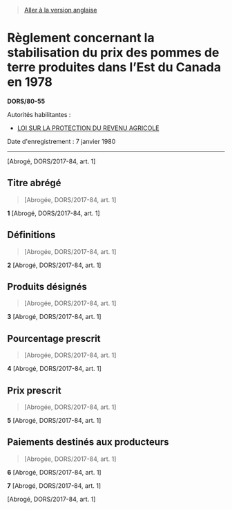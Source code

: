> [Aller à la version anglaise](/en/Regulations/Statutory%20Orders%20and%20Regulations/80/55.md)

# Règlement concernant la stabilisation du prix des pommes de terre produites dans l’Est du Canada en 1978

**DORS/80-55**

Autorités habilitantes : 
- [LOI SUR LA PROTECTION DU REVENU AGRICOLE](/fr/Lois/Lois%20du%20Canada/1991/ch.%2022.md)

Date d'enregistrement : 7 janvier 1980

----------


[Abrogé, DORS/2017-84, art. 1]



## Titre abrégé
> [Abrogée, DORS/2017-84, art. 1]



**1** [Abrogé, DORS/2017-84, art. 1]




## Définitions
> [Abrogée, DORS/2017-84, art. 1]



**2** [Abrogé, DORS/2017-84, art. 1]




## Produits désignés
> [Abrogée, DORS/2017-84, art. 1]



**3** [Abrogé, DORS/2017-84, art. 1]




## Pourcentage prescrit
> [Abrogée, DORS/2017-84, art. 1]



**4** [Abrogé, DORS/2017-84, art. 1]




## Prix prescrit
> [Abrogée, DORS/2017-84, art. 1]



**5** [Abrogé, DORS/2017-84, art. 1]




## Paiements destinés aux producteurs
> [Abrogée, DORS/2017-84, art. 1]



**6** [Abrogé, DORS/2017-84, art. 1]



**7** [Abrogé, DORS/2017-84, art. 1]


[Abrogé, DORS/2017-84, art. 1]


